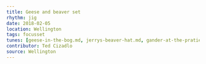 ```yaml
---
title: Geese and beaver set
rhythm: jig
date: 2018-02-05
location: Wellington
tags: focusset
tunes: [geese-in-the-bog.md, jerrys-beaver-hat.md, gander-at-the-pratie-hole.md]
contributor: Ted Cizadlo
source: Wellington
---
```

